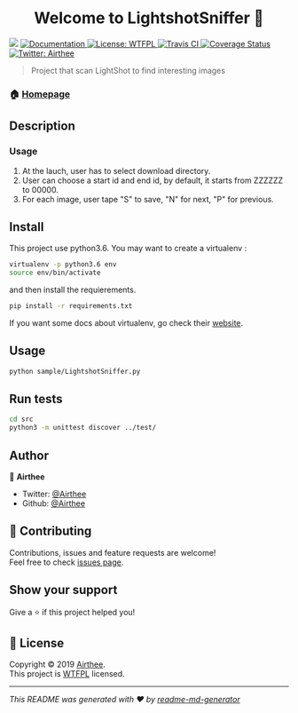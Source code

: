 <h1 align="center">Welcome to LightshotSniffer 👋</h1>
<p>
  <img src="https://img.shields.io/badge/version-0.1.0-blue.svg?cacheSeconds=2592000" />
  <a href="https://github.com/Airthee/LightshotSniffer">
    <img alt="Documentation" src="https://img.shields.io/badge/documentation-yes-brightgreen.svg" target="_blank" />
  </a>
  <a href="http://www.wtfpl.net/">
    <img alt="License: WTFPL" src="https://img.shields.io/badge/License-WTFPL-yellow.svg" target="_blank" />
  </a>
  <a href="https://travis-ci.org/Airthee/LightshotSniffer">
    <img alt="Travis CI" src="https://travis-ci.org/Airthee/LightshotSniffer.svg?branch=master" target="_blank">
  </a>
  <a href='https://coveralls.io/github/Airthee/LightshotSniffer?branch=master'>
    <img src='https://coveralls.io/repos/github/Airthee/LightshotSniffer/badge.svg?branch=master' alt='Coverage Status' />
  </a>
  <a href="https://twitter.com/Airthee">
    <img alt="Twitter: Airthee" src="https://img.shields.io/twitter/follow/Airthee.svg?style=social" target="_blank" />
  </a>
</p>

> Project that scan LightShot to find interesting images

### 🏠 [Homepage](https://github.com/Airthee/LightshotSniffer)

## Description

### Usage

1. At the lauch, user has to select download directory.
2. User can choose a start id and end id, by default, it starts from ZZZZZZ to 00000.
3. For each image, user tape "S" to save, "N" for next, "P" for previous.


## Install
This project use python3.6. You may want to create a virtualenv :
```sh
virtualenv -p python3.6 env
source env/bin/activate
```
and then install the requierements.

```sh
pip install -r requirements.txt
```

If you want some docs about virtualenv, go check their [website](https://pypi.org/project/virtualenv/). 

## Usage

```sh
python sample/LightshotSniffer.py
```

## Run tests

```sh
cd src
python3 -m unittest discover ../test/
```

## Author

👤 **Airthee**

* Twitter: [@Airthee](https://twitter.com/Airthee)
* Github: [@Airthee](https://github.com/Airthee)

## 🤝 Contributing

Contributions, issues and feature requests are welcome!<br />Feel free to check [issues page](https://github.com/Airthee/LightshotSniffer/issues/new).

## Show your support

Give a ⭐️ if this project helped you!

## 📝 License

Copyright © 2019 [Airthee](https://github.com/Airthee).<br />
This project is [WTFPL](http://www.wtfpl.net/) licensed.

***
_This README was generated with ❤️ by [readme-md-generator](https://github.com/kefranabg/readme-md-generator)_

